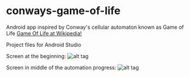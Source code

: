 # conways-game-of-life
Android app inspired by Conway's cellular automaton known as Game of Life
[Game Of Life at Wikipedia!](http://en.wikipedia.org/wiki/Conway%27s_Game_of_Life)

Project files for Android Studio

Screen at the beginning:
![alt tag](https://raw.github.com/Galya-IT/conways-game-of-life/master/screens/01-start.png)

Screen in middle of the automation progress:
![alt tag](https://raw.github.com/Galya-IT/conways-game-of-life/master/screens/07.png)


